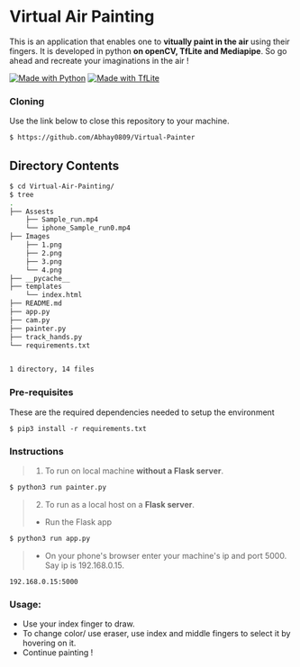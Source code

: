 # Virtual Air Painting

This is an application that enables one to **vitually paint in the air** using their fingers. It is developed in python **on openCV, TfLite and Mediapipe**.
So go ahead and recreate your imaginations in the air !


[![Made with Python](https://img.shields.io/badge/Made%20with%20-Python-red?style=for-the-badge&logo=python)](http://www.python.org/)
[![Made with TfLite](https://img.shields.io/badge/Made%20with%20-Tf%20Lite-yellow?style=for-the-badge&logo=tensorflow)](http://www.tensorflow.org/)
### Cloning
Use the link below to close this repository to your machine.
```bash
$ https://github.com/Abhay0809/Virtual-Painter
```
## Directory Contents
```bash
$ cd Virtual-Air-Painting/
$ tree
.
├── Assests
    ├── Sample_run.mp4
    └── iphone_Sample_run0.mp4 
├── Images
    ├── 1.png
    ├── 2.png
    ├── 3.png
    └── 4.png    
├── __pycache__
├── templates
    └── index.html
├── README.md
├── app.py
├── cam.py
├── painter.py
├── track_hands.py
└── requirements.txt


1 directory, 14 files
```

### Pre-requisites
These are the required dependencies needed to setup the environment
```
$ pip3 install -r requirements.txt
```
### Instructions
> 1. To run on local machine **without a Flask server**.
```bash
$ python3 run painter.py
```
> 2. To run as a local host on a **Flask server**.
>- Run the Flask app
```bash
$ python3 run app.py
```
>- On your phone's browser enter your machine's ip and port 5000. Say ip is 192.168.0.15.
```
192.168.0.15:5000
```

### Usage:
- Use your index finger to draw.
- To change color/ use eraser, use index and middle fingers to select it by hovering on it.
- Continue painting !

